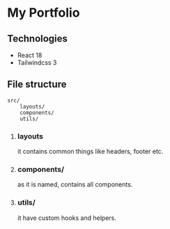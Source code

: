 # My Portfolio

## Technologies
- React 18
- Tailwindcss 3

## File structure
    src/
        layouts/
        components/
        utils/

1. ### layouts
    it contains common things like headers, footer etc.

2. ### components/
    as it is named, contains all components.

3. ### utils/
    it have custom hooks and helpers.